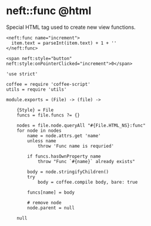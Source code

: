 neft::func @html
================

Special HTML tag used to create new view functions.

```
<neft:func name="increment">
  item.text = parseInt(item.text) + 1 + ''
</neft:func>

<span neft:style="button" neft:style:onPointerClicked="increment">0</span>
```

	'use strict'

	coffee = require 'coffee-script'
	utils = require 'utils'

	module.exports = (File) -> (file) ->

		{Style} = File
		funcs = file.funcs ?= {}

		nodes = file.node.queryAll "#{File.HTML_NS}:func"
		for node in nodes
			name = node.attrs.get 'name'
			unless name
				throw 'Func name is requried'

			if funcs.hasOwnProperty name
				throw "Func `#{name}` already exists"

			body = node.stringifyChildren()
			try
				body = coffee.compile body, bare: true

			funcs[name] = body

			# remove node
			node.parent = null

		null